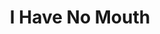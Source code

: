 ---
layout: post
title: "I Have No Mouth"
category: portfolio
tags: illustration
thumbnail: /portfolio/thumbs/skullthumb.png
full: /portfolio/full/Mouth/full.jpg
detail: /portfolio/detail/skull.jpg
orientation: landscape
medium: E-book cover
description: Lorem ipsum dolor sit amet, consectetur adipiscing elit. Nunc molestie gravida rhoncus. Duis quam velit, ornare sed ultricies facilisis, fermentum eget augue. Pellentesque et semper erat, non eleifend lectus. Fusce velit turpis, consequat sagittis euismod eu, pellentesque quis purus. Suspendisse potenti. 
---